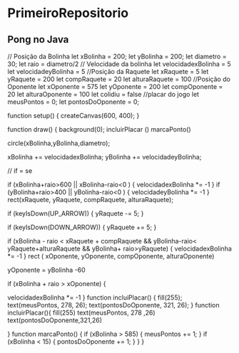 # PrimeiroRepositorio
## Pong no Java
// Posição da Bolinha
let xBolinha = 200;
let yBolinha = 200;
let diametro = 30;
let raio = diametro/2
// Velocidade da bolinha
let velocidadexBolinha = 5
let velocidadeyBolinha = 5
//Posição da Raquete
let xRaquete = 5
let yRaquete = 200
let compRaquete = 20
let alturaRaquete = 100
//Posição do Oponente
let xOponente = 575
let yOponente = 200
let compOponente = 20
let alturaOponente = 100
let colidiu = false
//placar do jogo
let meusPontos = 0;
let pontosDoOponente = 0;

function setup() {
createCanvas(600, 400);
}

function draw() {
background(0);
 incluirPlacar ()
 marcaPonto()

circle(xBolinha,yBolinha,diametro);

xBolinha += velocidadexBolinha;
yBolinha += velocidadeyBolinha;

// if = se

if (xBolinha+raio>600 || xBolinha-raio<0 ) {
velocidadexBolinha *= -1
}
if (yBolinha+raio>400 || yBolinha-raio<0 ) {
velocidadeyBolinha *= -1
}
rect(xRaquete, yRaquete, compRaquete, alturaRaquete);

if (keyIsDown(UP_ARROW)) {
yRaquete -= 5;
}

if (keyIsDown(DOWN_ARROW)) {
yRaquete += 5;
}

if (xBolinha - raio < xRaquete + compRaquete && yBolinha-raio< yRaquete+alturaRaquete && yBolinha+ raio>yRaquete) {
velocidadexBolinha *= -1
}
rect ( xOponente, yOponente, compOponente, alturaOponente)

yOponente = yBolinha -60

if (xBolinha + raio > xOponente)  {

velocidadexBolinha *= -1
}
  function incluiPlacar() {
    fill(255);
    text(meusPontos, 278, 26);
    text(pontosDoOponente, 321, 26);
}
function incluirPlacar(){
  fill(255)
  text(meusPontos, 278 ,26)
  text(pontosDoOponente,321,26)
 
}
  function marcaPonto() {
    if (xBolinha > 585) {
        meusPontos += 1;
    }
    if (xBolinha < 15) {
        pontosDoOponente += 1;
    }
}
}
